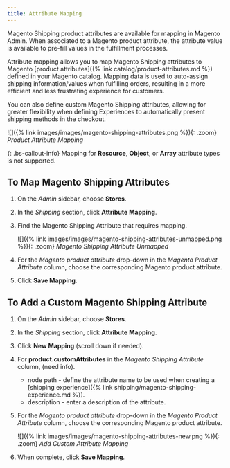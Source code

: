 ```yaml
---
title: Attribute Mapping
---
```


Magento Shipping product attributes are available for mapping in Magento Admin. When associated to a Magento product attribute, the attribute value is available to pre-fill values in the fulfillment processes.

Attribute mapping allows you to map Magento Shipping attributes to Magento [product attributes]({% link catalog/product-attributes.md %}) defined in your Magento catalog. Mapping data is used to auto-assign shipping information/values when fulfilling orders, resulting in a more efficient and less frustrating experience for customers.

You can also define custom Magento Shipping attributes, allowing for greater flexibility when defining Experiences to automatically present shipping methods in the checkout.

![]({% link images/images/magento-shipping-attributes.png %}){: .zoom}
_Product Attribute Mapping_

{: .bs-callout-info}
Mapping for **Resource**, **Object**, or **Array** attribute types is not supported.

## To Map Magento Shipping Attributes

1.  On the _Admin_ sidebar, choose **Stores**.

1.  In the _Shipping_ section, click **Attribute Mapping**.

1.  Find the Magento Shipping Attribute that requires mapping.

    ![]({% link images/images/magento-shipping-attributes-unmapped.png %}){: .zoom}
    _Magento Shipping Attribute Unmapped_

1.  For the _Magento product attribute_ drop-down in the _Magento Product Attribute_ column, choose the corresponding Magento product attribute.

4.	Click **Save Mapping**.

## To Add a Custom Magento Shipping Attribute

1.  On the _Admin_ sidebar, choose **Stores**.

1.  In the _Shipping_ section, click **Attribute Mapping**.

1.  Click **New Mapping** (scroll down if needed).

1.  For **product.customAttributes** in the _Magento Shipping Attribute_ column, (need info).

    - node path - define the attribute name to be used when creating a [shipping experience]({% link shipping/magento-shipping-experience.md %}).
    - description - enter a description of the attribute.

1.  For the _Magento product attribute_ drop-down in the _Magento Product Attribute_ column, choose the corresponding Magento product attribute.

    ![]({% link images/images/magento-shipping-attributes-new.png %}){: .zoom}
    _Add Custom Attribute Mapping_

1.  When complete, click **Save Mapping**.
